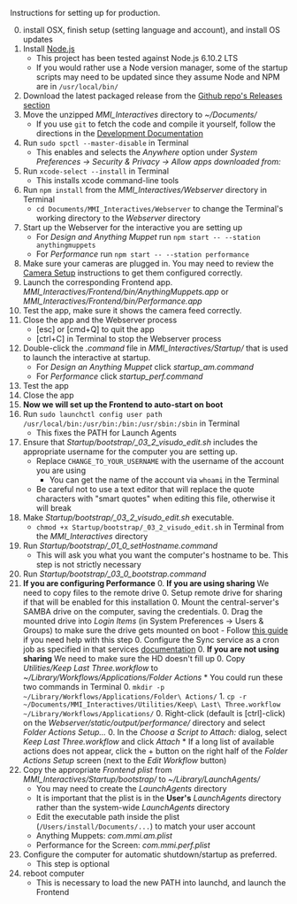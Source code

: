 Instructions for setting up for production.

0. install OSX, finish setup (setting language and account), and install OS updates
0. Install [Node.js](https://nodejs.org/en/download/)
   - This project has been tested against Node.js 6.10.2 LTS
   - If you would rather use a Node version manager, 
     some of the startup scripts may need to be updated 
     since they assume Node and NPM are in `/usr/local/bin/`
0. Download the latest packaged release from the [Github repo's Releases section](https://github.com/wearecollins/MMI_Interactives/releases)
0. Move the unzipped *MMI_Interactives* directory to *~/Documents/*
   * If you use `git` to fetch the code and compile it yourself, follow the directions in the [Development Documentation](Development.md)
0. Run `sudo spctl --master-disable` in Terminal
   * This enables and selects the _Anywhere_ option under 
     _System Preferences -> Security & Privacy -> Allow apps downloaded from:_
0. Run `xcode-select --install` in Terminal
   * This installs xcode command-line tools
0. Run `npm install` from the *MMI_Interactives/Webserver* directory in Terminal
   * `cd Documents/MMI_Interactives/Webserver` to change the Terminal's working directory to the _Webserver_ directory
0. Start up the Webserver for the interactive you are setting up
   * For _Design and Anything Muppet_ run `npm start -- --station anythingmuppets`
   * For _Performance_ run `npm start -- --station performance`
0. Make sure your cameras are plugged in. You may need to review the [Camera Setup](Frontend/README.md#setup-cameras) instructions to get them configured correctly.
0. Launch the corresponding Frontend app. *MMI_Interactives/Frontend/bin/AnythingMuppets.app* or *MMI_Interactives/Frontend/bin/Performance.app*
0. Test the app, make sure it shows the camera feed correctly.
0. Close the app and the Webserver process
   * [esc] or [cmd+Q] to quit the app
   * [ctrl+C] in Terminal to stop the Webserver process
0. Double-click the _.command_ file in *MMI_Interactives/Startup/* that is used to launch the interactive at startup.
   * For _Design an Anything Muppet_ click *startup_am.command*
   * For _Performance_ click *startup_perf.command*
0. Test the app
0. Close the app
0. **Now we will set up the Frontend to auto-start on boot**
0. Run `sudo launchctl config user path /usr/local/bin:/usr/bin:/bin:/usr/sbin:/sbin` in Terminal
   - This fixes the PATH for Launch Agents
0. Ensure that *Startup/bootstrap/_03_2_visudo_edit.sh* includes the appropriate username for the computer you are setting up.
   * Replace `CHANGE_TO_YOUR_USERNAME` with the username of the account you are using
     - You can get the name of the account via `whoami` in the Terminal
   * Be careful not to use a text editor that will replace the quote characters with "smart quotes" when editing this file, otherwise it will break
0. Make *Startup/bootstrap/_03_2_visudo_edit.sh* executable.
   * `chmod +x Startup/bootstrap/_03_2_visudo_edit.sh` in Terminal from the *MMI_Interactives* directory
0. Run *Startup/bootstrap/_01_0_setHostname.command*
   * This will ask you what you want the computer's hostname to be. This step is not strictly necessary
0. Run *Startup/bootstrap/_03_0_bootstrap.command*
0. **If you are configuring Performance**
   0. **If you are using sharing** We need to copy files to the remote drive
      0. Setup remote drive for sharing if that will be enabled for this installation
         0. Mount the central-server's SAMBA drive on the computer, saving the credentials.
         0. Drag the mounted drive into _Login Items_ (in System Preferences -> Users & Groups) to make sure the drive gets mounted on boot
         - Follow [this guide](https://www.tekrevue.com/tip/automatically-connect-network-drive/) if you need help with this step
      0. Configure the Sync service as a cron job as specified in that services [documentation](Sync/README.md#setup)
   0. **If you are not using sharing** We need to make sure the HD doesn't fill up
      0. Copy *Utilities/Keep Last Three.workflow* to *~/Library/Workflows/Applications/Folder Actions*
         * You could run these two commands in Terminal
           0. `mkdir -p ~/Library/Workflows/Applications/Folder\ Actions/` 
           1. `cp -r ~/Documents/MMI_Interactives/Utilities/Keep\ Last\ Three.workflow ~/Library/Workflows/Applications/`
      0. Right-click (default is [ctrl]-click) on the *Webserver/static/output/performance/* directory and select _Folder Actions Setup..._
      0. In the _Choose a Script to Attach:_ dialog, select _Keep Last Three.workflow_ and click _Attach_
         * If a long list of available actions does not appear, click the + button on the right half of the _Folder Actions Setup_ screen (next to the _Edit Workflow_ button)
0. Copy the appropriate _Frontend plist_ from *MMI_Interactives/Startup/bootstrap/* to _~/Library/LaunchAgents/_
   - You may need to create the _LaunchAgents_ directory
   - It is important that the plist is in the **User's** _LaunchAgents_ directory rather than the system-wide _LaunchAgents_ directory
   - Edit the executable path inside the plist (`/Users/install/Documents/...`) to match your user account
   - Anything Muppets: _com.mmi.am.plist_
   - Performance for the Screen: _com.mmi.perf.plist_
0. Configure the computer for automatic shutdown/startup as preferred.
   - This step is optional
0. reboot computer
   - This is necessary to load the new PATH into launchd, and launch the Frontend


